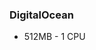 <!-- usedin: [ _legacy_docker/Tutorials/2015-02-19-server-size.md, _maestro/Tutorials/2015-02-19-server-size.md, _node/tutorials/2015-02-19-server-size.md, _rails/Tutorials/2015-02-19-server-size.md] -->


### DigitalOcean
- 512MB - 1 CPU

